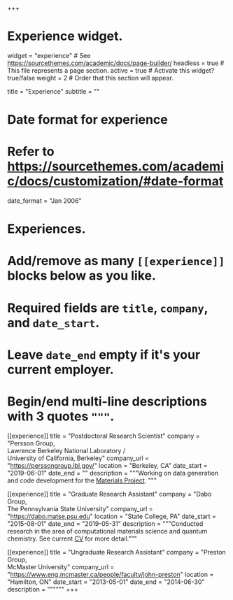 +++
# Experience widget.
widget = "experience"  # See https://sourcethemes.com/academic/docs/page-builder/
headless = true  # This file represents a page section.
active = true  # Activate this widget? true/false
weight = 2  # Order that this section will appear.

title = "Experience"
subtitle = ""

# Date format for experience
#   Refer to https://sourcethemes.com/academic/docs/customization/#date-format
date_format = "Jan 2006"

# Experiences.
#   Add/remove as many `[[experience]]` blocks below as you like.
#   Required fields are `title`, `company`, and `date_start`.
#   Leave `date_end` empty if it's your current employer.
#   Begin/end multi-line descriptions with 3 quotes `"""`.
[[experience]]
  title = "Postdoctoral Research Scientist"
  company = "Persson Group, <br> Lawrence Berkeley National Laboratory / <br> University of California, Berkeley"
  company_url = "https://perssongroup.lbl.gov/"
  location = "Berkeley, CA"
  date_start = "2019-06-01"
  date_end = ""
  description = """Working on data generation and code development for the [Materials Project](https://materialsproject.org).
  """

[[experience]]
  title = "Graduate Research Assistant"
  company = "Dabo Group, <br> The Pennsylvania State University"
  company_url = "https://dabo.matse.psu.edu"
  location = "State College, PA"
  date_start = "2015-08-01"
  date_end = "2019-05-31"
  description = """Conducted research in the area of computational materials science and quantum chemistry. See current [CV](cv/cv.pdf) for more detail."""

[[experience]]
  title = "Ungraduate Research Assistant"
  company = "Preston Group, <br> McMaster University"
  company_url = "https://www.eng.mcmaster.ca/people/faculty/john-preston"
  location = "Hamilton, ON"
  date_start = "2013-05-01"
  date_end = "2014-06-30"
  description = """"""
+++
